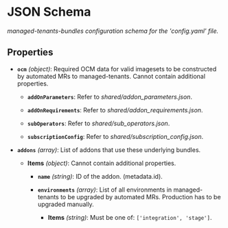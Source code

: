 # JSON Schema


*managed-tenants-bundles configuration schema for the 'config.yaml' file.*


## Properties


- **`ocm`** *(object)*: Required OCM data for valid imagesets to be constructed by automated MRs to managed-tenants. Cannot contain additional properties.

  - **`addOnParameters`**: Refer to *shared/addon_parameters.json*.

  - **`addOnRequirements`**: Refer to *shared/addon_requirements.json*.

  - **`subOperators`**: Refer to *shared/sub_operators.json*.

  - **`subscriptionConfig`**: Refer to *shared/subscription_config.json*.

- **`addons`** *(array)*: List of addons that use these underlying bundles.

  - **Items** *(object)*: Cannot contain additional properties.

    - **`name`** *(string)*: ID of the addon. (metadata.id).

    - **`environments`** *(array)*: List of all environments in managed-tenants to be upgraded by automated MRs. Production has to be upgraded manually.

      - **Items** *(string)*: Must be one of: `['integration', 'stage']`.
